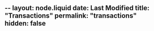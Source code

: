 --
layout: node.liquid
date: Last Modified
title: "Transactions"
permalink: "transactions"
hidden: false
---
